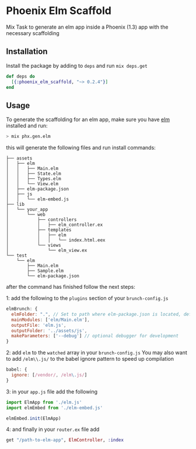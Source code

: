 # Phoenix Elm Scaffold

Mix Task to generate an elm app inside a Phoenix (1.3) app with the necessary scaffolding

## Installation

Install the package by adding to `deps` and run `mix deps.get`

```elixir
def deps do
  [{:phoenix_elm_scaffold, "~> 0.2.4"}]
end
```

## Usage

To generate the scaffolding for an elm app, make sure you have [elm](https://guide.elm-lang.org/install.html) installed and run:

```sh
> mix phx.gen.elm
```

this will generate the following files and run install commands:

```
├── assets
│   ├── elm
│   │   ├── Main.elm
│   │   ├── State.elm
│   │   ├── Types.elm
│   │   └── View.elm
│   ├── elm-package.json
│   ├── js
│   │   └── elm-embed.js
├── lib
│   └── your_app
│       └── web
│           ├── controllers
│           │   ├── elm_controller.ex
│           ├── templates
│           │   ├── elm
│           │   │   └── index.html.eex
│           └── views
│               └── elm_view.ex
└── test
    └── elm
        ├── Main.elm
        ├── Sample.elm
        └── elm-package.json
```


after the command has finished follow the next steps:

1: add the following to the `plugins` section of your `brunch-config.js`

```js
elmBrunch: {
  elmFolder: ".", // Set to path where elm-package.json is located, defaults to project root
  mainModules: ['elm/Main.elm'],
  outputFile: 'elm.js',
  outputFolder: '../assets/js',
  makeParameters: ['--debug'] // optional debugger for development
}
```

2: add `elm` to the `watched` array in your `brunch-config.js`
   You may also want to add `/elm\\.js/` to the babel ignore pattern to speed up compilation

```js
babel: {
  ignore: [/vendor/, /elm\.js/]
}
```


3: in your `app.js` file add the following

```js
import ElmApp from './elm.js'
import elmEmbed from './elm-embed.js'

elmEmbed.init(ElmApp)
```


4: and finally in your `router.ex` file add

```elixir
get "/path-to-elm-app", ElmController, :index
```
